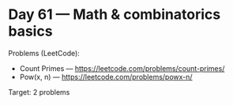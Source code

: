 # Day 61 — Math & combinatorics basics

Problems (LeetCode):
- Count Primes — https://leetcode.com/problems/count-primes/
- Pow(x, n) — https://leetcode.com/problems/powx-n/

Target: 2 problems
